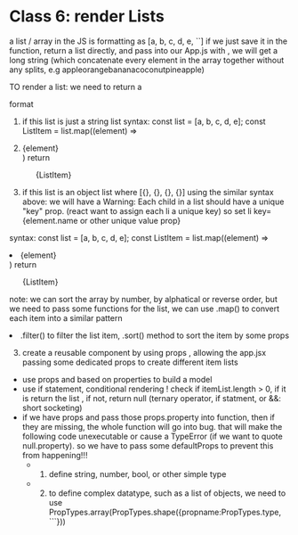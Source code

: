 # Class 6: render Lists
a list / array in the JS is formatting as [a, b, c, d, e, ``]
if we just save it in the function, return a list directly, and pass into our App.js with <component />, we will get a long string (which concatenate every element in the array together without any splits, e.g appleorangebananacoconutpineapple)

TO render a list: we need to 
return a 
<!-- <ul>
    <li></li>
    <li></li>
    <li></li> 
</ul> --> format

1. if this list is just a string list
syntax:
    const list = [a, b, c, d, e];
    const ListItem = list.map((element) => <li>{element}</li>)
    return <ul>{ListItem}</ul>


2. if this list is an object list
where [{}, {}, {}, {}]
using the similar syntax above:
we will have a Warning: Each child in a list should have a unique "key" prop. (react want to assign each li a unique key)
so set li key={element.name or other unique value prop}

syntax:
    const list = [a, b, c, d, e];
    const ListItem = list.map((element) => <li key={element.uniqueprop}>{element}</li>)
    return <ul>{ListItem}</ul>

note: we can sort the array by number, by alphatical or reverse order, but we need to pass some functions
for the list, we can use .map() to convert each item into a similar pattern <li> .filter() to filter the list item, .sort() method to sort the item by some props

3. create a reusable component by using props , allowing the app.jsx passing some dedicated props to create different item lists
 - use props and based on properties to build a model
 - use if statement, conditional rendering ! check if itemList.length > 0, if it is return the list , if not, return null (ternary operator, if statment, or &&: short socketing)
 - if we have props and pass those props.property into function, then if they are missing, the whole function will go into bug. that will make the following code unexecutable or cause a TypeError (if we want to quote null.property). so we have to pass some defaultProps to prevent this from happening!!!
    - 1. define string, number, bool, or other simple type
    - 2. to define complex datatype, such as a list of objects, we need to use PropTypes.array(PropTypes.shape({propname:PropTypes.type, ```}))